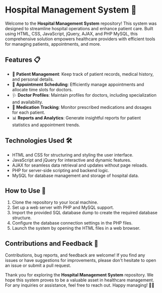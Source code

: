 # Hospital Management System 🏥

Welcome to the **Hospital Management System** repository! This system was designed to streamline hospital operations and enhance patient care. Built using HTML, CSS, JavaScript, jQuery, AJAX, and PHP MySQL, this comprehensive solution empowers healthcare providers with efficient tools for managing patients, appointments, and more.

## Features 📋

- 🏥 **Patient Management**: Keep track of patient records, medical history, and personal details.
- 📅 **Appointment Scheduling**: Efficiently manage appointments and allocate time slots for doctors.
- 🩺 **Doctor Profiles**: Maintain profiles for doctors, including specialization and availability.
- 💊 **Medication Tracking**: Monitor prescribed medications and dosages for each patient.
- 📊 **Reports and Analytics**: Generate insightful reports for patient statistics and appointment trends.

## Technologies Used 🛠️

- HTML and CSS for structuring and styling the user interface.
- JavaScript and jQuery for interactive and dynamic features.
- AJAX for seamless data retrieval and updates without page reloads.
- PHP for server-side scripting and backend logic.
- MySQL for database management and storage of hospital data.

## How to Use 🚀

1. Clone the repository to your local machine.
2. Set up a web server with PHP and MySQL support.
3. Import the provided SQL database dump to create the required database structure.
4. Configure the database connection settings in the PHP files.
5. Launch the system by opening the HTML files in a web browser.

## Contributions and Feedback 🤝

Contributions, bug reports, and feedback are welcome! If you find any issues or have suggestions for improvements, please don't hesitate to open an issue or submit a pull request.


Thank you for exploring the **Hospital Management System** repository. We hope this system proves to be a valuable asset in healthcare management. For any inquiries or assistance, feel free to reach out. Happy managing! 💉🏨
